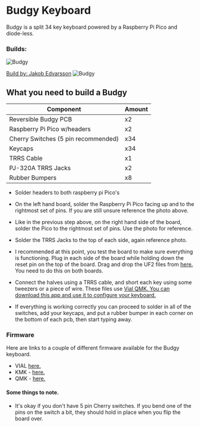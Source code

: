 # Budgy Keyboard

Budgy is a split 34 key keyboard powered by a Raspberry Pi Pico and diode-less.

### Builds:
![Budgy](https://i.imgur.com/2iLX4xt.jpg)  


[Build by: Jakob Edvarsson](https://github.com/JakobEdvardsson)
![Budgy](https://i.imgur.com/TFpg2NZ.jpeg)


## What you need to build a Budgy


| Component | Amount |
|--|--|
| Reversible Budgy PCB | x2 |
| Raspberry Pi Pico w/headers | x2 |
| Cherry Switches (5 pin recommended) | x34 |
| Keycaps | x34 |
| TRRS Cable | x1 |
| PJ-320A TRRS Jacks | x2 |
| Rubber Bumpers | x8 |


- Solder headers to both raspberry pi Pico's

- On the left hand board, solder the Raspberry Pi Pico facing up and to the rightmost set of pins. If you are still unsure reference the photo above.

- Like in the previous step above, on the right hand side of the board, solder the Pico to the rightmost set of pins. Use the photo for reference. 

- Solder the TRRS Jacks to the top of each side, again reference photo. 

- I recommended at this point, you test the board to make sure everything is functioning. Plug in each side of the board while holding down the reset pin on the top of the board. Drag and drop the UF2 files from [here.](https://github.com/doesntfazer/Keyboard-Dweebs-Firmware-repository/tree/main/VIAL-QMK/budgy) You need to do this on both boards.

- Connect the halves using a TRRS cable, and short each key using some tweezers or a piece of wire. These files use [Vial QMK. You can download this app and use it to configure your keyboard.](https://get.vial.today/download/)

- If everything is working correctly you can proceed to solder in all of the switches, add your keycaps, and put a rubber bumper in each corner on the bottom of each pcb, then start typing away.

### Firmware

Here are links to a couple of different firmware available for the Budgy keyboard. 

- VIAL [here.](https://github.com/doesntfazer/Keyboard-Dweebs-Firmware-repository/tree/main/VIAL-QMK/budgy)
- KMK - [here.](https://github.com/KMKfw/kmk_firmware/tree/master/boards/budgy)
- QMK - [here.](https://github.com/qmk/qmk_firmware/tree/master/keyboards/budgy)



#### Some things to note. 
- It's okay if you don't have 5 pin Cherry switches. If you bend one of the pins on the switch a bit, they should hold in place when you flip the board over.

